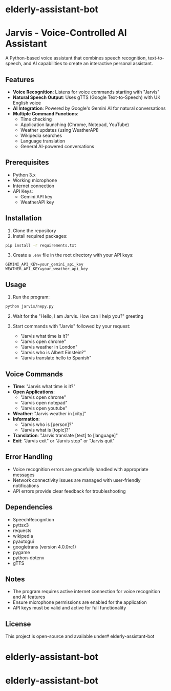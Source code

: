 # elderly-assistant-bot
# Jarvis - Voice-Controlled AI Assistant

A Python-based voice assistant that combines speech recognition, text-to-speech, and AI capabilities to create an interactive personal assistant.

## Features

- **Voice Recognition**: Listens for voice commands starting with "Jarvis"
- **Natural Speech Output**: Uses gTTS (Google Text-to-Speech) with UK English voice
- **AI Integration**: Powered by Google's Gemini AI for natural conversations
- **Multiple Command Functions**:
  - Time checking
  - Application launching (Chrome, Notepad, YouTube)
  - Weather updates (using WeatherAPI)
  - Wikipedia searches
  - Language translation
  - General AI-powered conversations

## Prerequisites

- Python 3.x
- Working microphone
- Internet connection
- API Keys:
  - Gemini API key
  - WeatherAPI key

## Installation

1. Clone the repository
2. Install required packages:
```bash
pip install -r requirements.txt
```
3. Create a `.env` file in the root directory with your API keys:
```env
GEMINI_API_KEY=your_gemini_api_key
WEATHER_API_KEY=your_weather_api_key
```

## Usage

1. Run the program:
```bash
python jarvis/nepy.py
```

2. Wait for the "Hello, I am Jarvis. How can I help you?" greeting

3. Start commands with "Jarvis" followed by your request:
   - "Jarvis what time is it?"
   - "Jarvis open chrome"
   - "Jarvis weather in London"
   - "Jarvis who is Albert Einstein?"
   - "Jarvis translate hello to Spanish"

## Voice Commands

- **Time**: "Jarvis what time is it?"
- **Open Applications**: 
  - "Jarvis open chrome"
  - "Jarvis open notepad"
  - "Jarvis open youtube"
- **Weather**: "Jarvis weather in [city]"
- **Information**: 
  - "Jarvis who is [person]?"
  - "Jarvis what is [topic]?"
- **Translation**: "Jarvis translate [text] to [language]"
- **Exit**: "Jarvis exit" or "Jarvis stop" or "Jarvis quit"

## Error Handling

- Voice recognition errors are gracefully handled with appropriate messages
- Network connectivity issues are managed with user-friendly notifications
- API errors provide clear feedback for troubleshooting

## Dependencies

- SpeechRecognition
- pyttsx3
- requests
- wikipedia
- pyautogui
- googletrans (version 4.0.0rc1)
- pygame
- python-dotenv
- gTTS

## Notes

- The program requires active internet connection for voice recognition and AI features
- Ensure microphone permissions are enabled for the application
- API keys must be valid and active for full functionality

## License

This project is open-source and available under# elderly-assistant-bot
# elderly-assistant-bot
# elderly-assistant-bot
